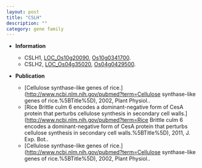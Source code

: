 ```yaml
---
layout: post
title: "CSLH"
description: ""
category: gene family
---
```


* **Information**  
    + CSLH1, [LOC_Os10g20090](http://rice.uga.edu/cgi-bin/ORF_infopage.cgi?orf=LOC_Os10g20090), [Os10g0341700](https://rapdb.dna.affrc.go.jp/locus/?name=Os10g0341700).
    + CSLH2, [LOC_Os04g35020](http://rice.uga.edu/cgi-bin/ORF_infopage.cgi?orf=LOC_Os04g35020), [Os04g0429500](https://rapdb.dna.affrc.go.jp/locus/?name=Os04g0429500).

* **Publication**  
    + [Cellulose synthase-like genes of rice.](http://www.ncbi.nlm.nih.gov/pubmed?term=Cellulose synthase-like genes of rice.%5BTitle%5D), 2002, Plant Physiol..
    + [Rice Brittle culm 6 encodes a dominant-negative form of CesA protein that perturbs cellulose synthesis in secondary cell walls.](http://www.ncbi.nlm.nih.gov/pubmed?term=Rice Brittle culm 6 encodes a dominant-negative form of CesA protein that perturbs cellulose synthesis in secondary cell walls.%5BTitle%5D), 2011, J. Exp. Bot..
    + [Cellulose synthase-like genes of rice.](http://www.ncbi.nlm.nih.gov/pubmed?term=Cellulose synthase-like genes of rice.%5BTitle%5D), 2002, Plant Physiol..


